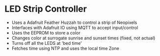 LED Strip Controller
========

* Uses a Adafruit Feather Huzzah to control a strip of Neopixels
* Interfaces with Adafruit IO using MQTT to accept input/control
* Uses the EEPROM to store a color
* Changes color at surrogate sunrise and sunset times (fixed, not actual)
* Turns off all the LEDS at 'bed time'
* Fetches time using NTP and uses the local time Zone
